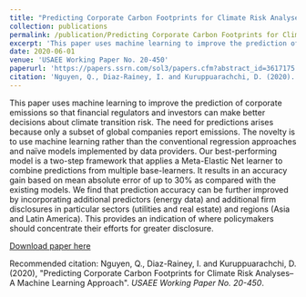```yaml
---
title: "Predicting Corporate Carbon Footprints for Climate Risk Analyses–A Machine Learning Approach"
collection: publications
permalink: /publication/Predicting Corporate Carbon Footprints for Climate Risk Analyses–A Machine Learning Approach
excerpt: 'This paper uses machine learning to improve the prediction of corporate emissions so that financial regulators and investors can make better decisions about climate transition risk.'
date: 2020-06-01
venue: 'USAEE Working Paper No. 20-450'
paperurl: 'https://papers.ssrn.com/sol3/papers.cfm?abstract_id=3617175'
citation: 'Nguyen, Q., Diaz-Rainey, I. and Kuruppuarachchi, D. (2020). &quot;Predicting Corporate Carbon Footprints for Climate Risk Analyses–A Machine Learning Approach.&quot; <i>USAEE Working Paper No. 20-450</i>.'
---
```

This paper uses machine learning to improve the prediction of corporate emissions so that financial regulators and investors can make better decisions about climate transition risk. The need for predictions arises because only a subset of global companies report emissions. The novelty is to use machine learning rather than the conventional regression approaches and naïve models implemented by data providers. Our best-performing model is a two-step framework that applies a Meta-Elastic Net learner to combine predictions from multiple base-learners. It results in an accuracy gain based on mean absolute error of up to 30% as compared with the existing models. We find that prediction accuracy can be further improved by incorporating additional predictors (energy data) and additional firm disclosures in particular sectors (utilities and real estate) and regions (Asia and Latin America). This provides an indication of where policymakers should concentrate their efforts for greater disclosure.

[Download paper here](https://papers.ssrn.com/sol3/papers.cfm?abstract_id=3617175)

Recommended citation: Nguyen, Q., Diaz-Rainey, I. and Kuruppuarachchi, D. (2020), "Predicting Corporate Carbon Footprints for Climate Risk Analyses–A Machine Learning Approach".  <i>USAEE Working Paper No. 20-450</i>.
